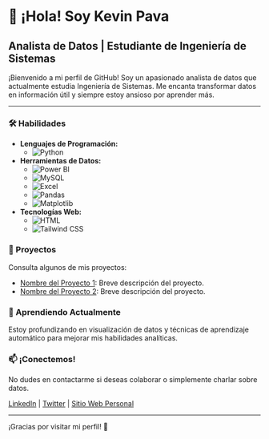 # 👋 ¡Hola! Soy Kevin Pava

## Analista de Datos | Estudiante de Ingeniería de Sistemas

¡Bienvenido a mi perfil de GitHub! Soy un apasionado analista de datos que actualmente estudia Ingeniería de Sistemas. Me encanta transformar datos en información útil y siempre estoy ansioso por aprender más.

---

### 🛠️ Habilidades
- **Lenguajes de Programación:** 
  - ![Python](https://img.shields.io/badge/Python-3776AB?style=flat&logo=python&logoColor=white)
- **Herramientas de Datos:** 
  - ![Power BI](https://img.shields.io/badge/Power%20BI-F2C94C?style=flat&logo=powerbi&logoColor=black)
  - ![MySQL](https://img.shields.io/badge/MySQL-4479A1?style=flat&logo=mysql&logoColor=white)
  - ![Excel](https://img.shields.io/badge/Microsoft%20Excel-217346?style=flat&logo=microsoft-excel&logoColor=white)
  - ![Pandas](https://img.shields.io/badge/Pandas-150458?style=flat&logo=pandas&logoColor=white)
  - ![Matplotlib](https://img.shields.io/badge/Matplotlib-003B57?style=flat&logo=matplotlib&logoColor=white)
- **Tecnologías Web:** 
  - ![HTML](https://img.shields.io/badge/HTML-E34F26?style=flat&logo=html5&logoColor=white)
  - ![Tailwind CSS](https://img.shields.io/badge/Tailwind%20CSS-06B6D4?style=flat&logo=tailwind-css&logoColor=white)

### 🚀 Proyectos
Consulta algunos de mis proyectos:
- [Nombre del Proyecto 1](link_to_your_project_1): Breve descripción del proyecto.
- [Nombre del Proyecto 2](link_to_your_project_2): Breve descripción del proyecto.

### 🌱 Aprendiendo Actualmente
Estoy profundizando en visualización de datos y técnicas de aprendizaje automático para mejorar mis habilidades analíticas.

### 📫 ¡Conectemos!
No dudes en contactarme si deseas colaborar o simplemente charlar sobre datos. 

[LinkedIn](your_linkedin_profile) | [Twitter](your_twitter_profile) | [Sitio Web Personal](your_website)

---

¡Gracias por visitar mi perfil! 🌟
